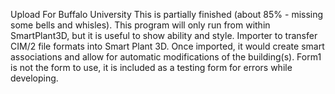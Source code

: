 Upload For Buffalo University This is partially finished (about 85% - missing some bells and whisles).  This program will only run from within SmartPlant3D, but it is useful to show ability and style.  Importer to transfer CIM/2 file formats into Smart Plant 3D. Once imported, it would create smart associations and allow for automatic modifications of the building(s).  Form1 is not the form to use, it is included as a testing form for errors while developing.
